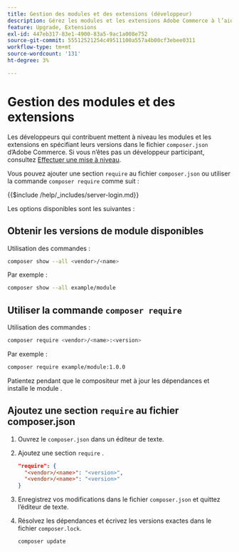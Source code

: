 ```yaml
---
title: Gestion des modules et des extensions (développeur)
description: Gérez les modules et les extensions Adobe Commerce à l’aide de l’interface de ligne de commande et du gestionnaire de packages du compositeur.
feature: Upgrade, Extensions
exl-id: 447eb317-83e1-4900-83a5-9ac1a008e752
source-git-commit: 55512521254c49511100a557a4b00cf3ebee0311
workflow-type: tm+mt
source-wordcount: '131'
ht-degree: 3%

---
```


# Gestion des modules et des extensions

Les développeurs qui contribuent mettent à niveau les modules et les extensions en spécifiant leurs versions dans le fichier `composer.json` d’Adobe Commerce. Si vous n’êtes pas un développeur participant, consultez [Effectuer une mise à niveau](../implementation/perform-upgrade.md).

Vous pouvez ajouter une section `require` au fichier `composer.json` ou utiliser la commande `composer require` comme suit :

{{$include /help/_includes/server-login.md}}

Les options disponibles sont les suivantes :

## Obtenir les versions de module disponibles

Utilisation des commandes :

```bash
composer show --all <vendor>/<name>
```

Par exemple :

```bash
composer show --all example/module
```

## Utiliser la commande `composer require`

Utilisation des commandes :

```bash
composer require <vendor>/<name>:<version>
```

Par exemple :

```bash
composer require example/module:1.0.0
```

Patientez pendant que le compositeur met à jour les dépendances et installe le module .

## Ajoutez une section `require` au fichier composer.json

1. Ouvrez le `composer.json` dans un éditeur de texte.

1. Ajoutez une section `require` .

   ```json
   "require": {
     "<vendor>/<name>": "<version>",
     "<vendor>/<name>": "<version>"
   }
   ```

1. Enregistrez vos modifications dans le fichier `composer.json` et quittez l’éditeur de texte.

1. Résolvez les dépendances et écrivez les versions exactes dans le fichier `composer.lock`.

   ```bash
   composer update
   ```

<!-- Last updated from includes: 2022-09-08 16:00:49 -->
